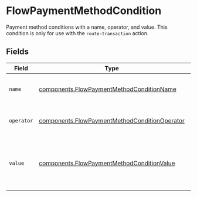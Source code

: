 # FlowPaymentMethodCondition

Payment method conditions with a name, operator, and value. This
condition is only for use with the `route-transaction` action.


## Fields

| Field                                                                                                          | Type                                                                                                           | Required                                                                                                       | Description                                                                                                    | Example                                                                                                        |
| -------------------------------------------------------------------------------------------------------------- | -------------------------------------------------------------------------------------------------------------- | -------------------------------------------------------------------------------------------------------------- | -------------------------------------------------------------------------------------------------------------- | -------------------------------------------------------------------------------------------------------------- |
| `name`                                                                                                         | [components.FlowPaymentMethodConditionName](../../models/components/flowpaymentmethodconditionname.md)         | :heavy_check_mark:                                                                                             | The type of match made for this rule.                                                                          | payment_method                                                                                                 |
| `operator`                                                                                                     | [components.FlowPaymentMethodConditionOperator](../../models/components/flowpaymentmethodconditionoperator.md) | :heavy_check_mark:                                                                                             | The comparison to make on the `value`.                                                                         | equal_to                                                                                                       |
| `value`                                                                                                        | [components.FlowPaymentMethodConditionValue](../../models/components/flowpaymentmethodconditionvalue.md)       | :heavy_check_mark:                                                                                             | The payment method to compare the transaction to.                                                              | card                                                                                                           |